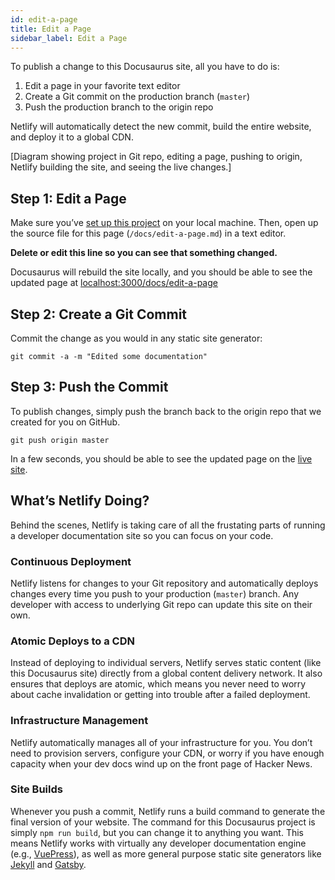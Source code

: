 ```yaml
---
id: edit-a-page
title: Edit a Page
sidebar_label: Edit a Page
---
```


To publish a change to this Docusaurus site, all you have to do is:

1. Edit a page in your favorite text editor
2. Create a Git commit on the production branch (`master`)
3. Push the production branch to the origin repo

Netlify will automatically detect the new commit, build the entire website, and
deploy it to a global CDN.


[Diagram showing project in Git repo, editing a page, pushing to origin,
Netlify building the site, and seeing the live changes.]



## Step 1: Edit a Page

Make sure you’ve [set up this project](/docs/getting-started) on your local
machine. Then, open up the source file for this page (`/docs/edit-a-page.md`) in
a text editor.


**Delete or edit this line so you can see that something changed.**


Docusaurus will rebuild the site locally, and you should be able to see the updated
page at <a href='http://localhost:3000/docs/edit-a-page'
target='_blank'>localhost:3000/docs/edit-a-page</a>



## Step 2: Create a Git Commit

Commit the change as you would in any static site generator:

    git commit -a -m "Edited some documentation"



## Step 3: Push the Commit

To publish changes, simply push the branch back to the origin repo that we
created for you on GitHub.

    git push origin master

In a few seconds, you should be able to see the updated page on the [live
site]().



## What’s Netlify Doing?

Behind the scenes, Netlify is taking care of all the frustating parts of
running a developer documentation site so you can focus on your code.


### Continuous Deployment

Netlify listens for changes to your Git repository and automatically deploys
changes every time you push to your production (`master`) branch. Any developer
with access to underlying Git repo can update this site on their own.



### Atomic Deploys to a CDN

Instead of deploying to individual servers, Netlify serves static content (like
this Docusaurus site) directly from a global content delivery network. It also
ensures that deploys are atomic, which means you never need to worry about
cache invalidation or getting into trouble after a failed deployment.


### Infrastructure Management

Netlify automatically manages all of your infrastructure for you. You don’t
need to provision servers, configure your CDN, or worry if you have enough
capacity when your dev docs wind up on the front page of Hacker News.



### Site Builds

Whenever you push a commit, Netlify runs a build command to generate the final
version of your website. The command for this Docusaurus project is simply `npm
run build`, but you can change it to anything you want. This means Netlify
works with virtually any developer documentation engine (e.g., <a
href='https://vuepress.vuejs.org/' target='_blank'>VuePress</a>), as well as
more general purpose static site generators like <a
href='https://jekyllrb.com/' target='_blank'>Jekyll</a> and <a
href='https://www.gatsbyjs.org/' target='_blank'>Gatsby</a>.



